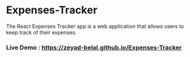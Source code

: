 # Expenses-Tracker
 The React Expenses Tracker app is a web application that allows users to keep track of their expenses.
 ### Live Demo : https://zeyad-belal.github.io/Expenses-Tracker
